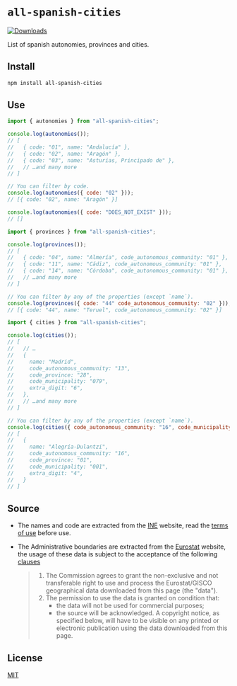 # `all-spanish-cities`

[![Downloads][downloads-badge]][downloads]

List of spanish autonomies, provinces and cities.

## Install

```sh
npm install all-spanish-cities
```

## Use

```js
import { autonomies } from "all-spanish-cities";

console.log(autonomies());
// [
//   { code: "01", name: "Andalucía" },
//   { code: "02", name: "Aragón" },
//   { code: "03", name: "Asturias, Principado de" },
//   // …and many more
// ]

// You can filter by code.
console.log(autonomies({ code: "02" }));
// [{ code: "02", name: "Aragón" }]

console.log(autonomies({ code: "DOES_NOT_EXIST" }));
// []
```

```js
import { provinces } from "all-spanish-cities";

console.log(provinces());
// [
//   { code: "04", name: "Almería", code_autonomous_community: "01" },
//   { code: "11", name: "Cádiz", code_autonomous_community: "01" },
//   { code: "14", name: "Córdoba", code_autonomous_community: "01" },
//   // …and many more
// ]

// You can filter by any of the properties (except `name`).
console.log(provinces({ code: "44" code_autonomous_community: "02" }));
// [{ code: "44", name: "Teruel", code_autonomous_community: "02" }]
```

```js
import { cities } from "all-spanish-cities";

console.log(cities());
// [
//   // …
//   {
//     name: "Madrid",
//     code_autonomous_community: "13",
//     code_province: "28",
//     code_municipality: "079",
//     extra_digit: "6",
//   },
//   // …and many more
// ]

// You can filter by any of the properties (except `name`).
console.log(cities({ code_autonomous_community: "16", code_municipality: "001" }));
// [
//   {
//     name: "Alegría-Dulantzi",
//     code_autonomous_community: "16",
//     code_province: "01",
//     code_municipality: "001",
//     extra_digit: "4",
//   }
// ]
```

## Source

- The names and code are extracted from the [INE][ine] website, read the [terms of use][ine-terms-of-use] before use.

- The Administrative boundaries are extracted from the [Eurostat][Eurostat] website, the usage of these data is subject to the acceptance of the following [clauses][eurostat-clauses]

  > 1. The Commission agrees to grant the non-exclusive and not transferable right to use and process the Eurostat/GISCO geographical data downloaded from this page (the "data").
  > 2. The permission to use the data is granted on condition that:
  >     - the data will not be used for commercial purposes;
  >     - the source will be acknowledged. A copyright notice, as specified below, will have to be visible on any printed or electronic publication using the data downloaded from this page.

## License

[MIT][license]

<!-- Definition -->

[ine]: https://www.ine.es/dyngs/INEbase/es/operacion.htm?c=Estadistica_C&cid=1254736177031&menu=ultiDatos&idp=1254734710990
[ine-terms-of-use]: https://www.ine.es/ss/Satellite?L=0&c=Page&cid=1254735849170&p=1254735849170&pagename=Ayuda%2FINELayout
[eurostat]: https://ec.europa.eu/eurostat/web/gisco/geodata/reference-data/administrative-units-statistical-units/nuts
[eurostat-clauses]: https://ec.europa.eu/eurostat/web/gisco/geodata/reference-data/administrative-units-statistical-units

[downloads]: https://www.npmjs.com/package/all-spanish-cities
[downloads-badge]: https://img.shields.io/npm/dm/all-spanish-cities.svg
[license]: LICENSE
